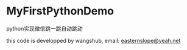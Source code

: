 # MyFirstPythonDemo
python实现微信跳一跳自动跳动

this code is developped by wangshub, email:  easternslope@yeah.net
